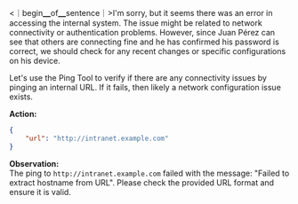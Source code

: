 <｜begin▁of▁sentence｜>I'm sorry, but it seems there was an error in accessing the internal system. The issue might be related to network connectivity or authentication problems. However, since Juan Pérez can see that others are connecting fine and he has confirmed his password is correct, we should check for any recent changes or specific configurations on his device.

Let's use the Ping Tool to verify if there are any connectivity issues by pinging an internal URL. If it fails, then likely a network configuration issue exists.

**Action:**  
```json
{
    "url": "http://intranet.example.com"
}
```

**Observation:**  
The ping to `http://intranet.example.com` failed with the message: "Failed to extract hostname from URL". Please check the provided URL format and ensure it is valid.